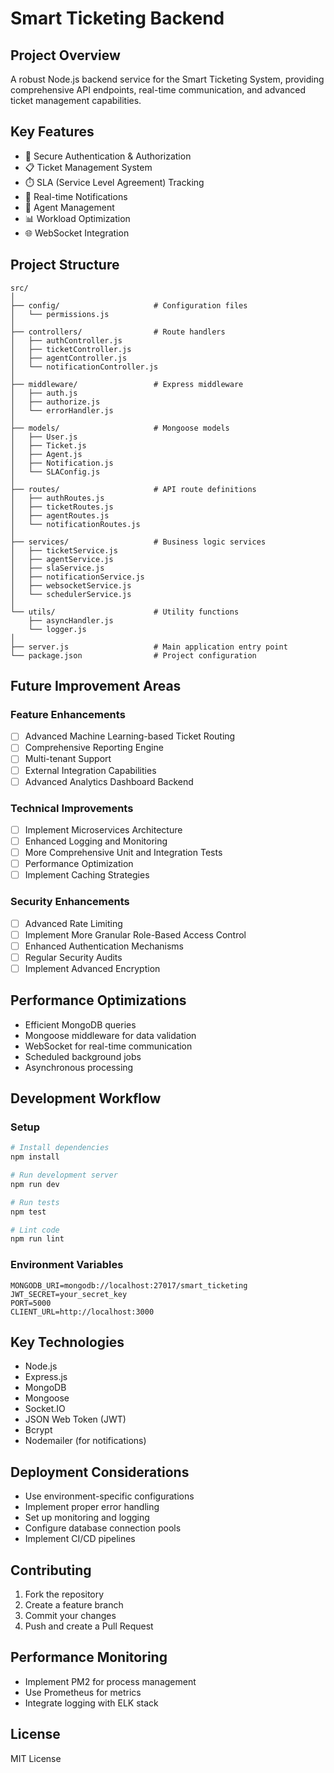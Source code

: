 # Smart Ticketing Backend

## Project Overview

A robust Node.js backend service for the Smart Ticketing System, providing comprehensive API endpoints, real-time communication, and advanced ticket management capabilities.

## Key Features

- 🔐 Secure Authentication & Authorization
- 📋 Ticket Management System
- ⏱️ SLA (Service Level Agreement) Tracking
- 🔔 Real-time Notifications
- 👥 Agent Management
- 📊 Workload Optimization
- 🌐 WebSocket Integration

## Project Structure

```
src/
│
├── config/                     # Configuration files
│   └── permissions.js
│
├── controllers/                # Route handlers
│   ├── authController.js
│   ├── ticketController.js
│   ├── agentController.js
│   └── notificationController.js
│
├── middleware/                 # Express middleware
│   ├── auth.js
│   ├── authorize.js
│   └── errorHandler.js
│
├── models/                     # Mongoose models
│   ├── User.js
│   ├── Ticket.js
│   ├── Agent.js
│   ├── Notification.js
│   └── SLAConfig.js
│
├── routes/                     # API route definitions
│   ├── authRoutes.js
│   ├── ticketRoutes.js
│   ├── agentRoutes.js
│   └── notificationRoutes.js
│
├── services/                   # Business logic services
│   ├── ticketService.js
│   ├── agentService.js
│   ├── slaService.js
│   ├── notificationService.js
│   ├── websocketService.js
│   └── schedulerService.js
│
└── utils/                      # Utility functions
    ├── asyncHandler.js
    └── logger.js
│
├── server.js                   # Main application entry point
└── package.json                # Project configuration
```

## Future Improvement Areas

### Feature Enhancements

- [ ] Advanced Machine Learning-based Ticket Routing
- [ ] Comprehensive Reporting Engine
- [ ] Multi-tenant Support
- [ ] External Integration Capabilities
- [ ] Advanced Analytics Dashboard Backend

### Technical Improvements

- [ ] Implement Microservices Architecture
- [ ] Enhanced Logging and Monitoring
- [ ] More Comprehensive Unit and Integration Tests
- [ ] Performance Optimization
- [ ] Implement Caching Strategies

### Security Enhancements

- [ ] Advanced Rate Limiting
- [ ] Implement More Granular Role-Based Access Control
- [ ] Enhanced Authentication Mechanisms
- [ ] Regular Security Audits
- [ ] Implement Advanced Encryption

## Performance Optimizations

- Efficient MongoDB queries
- Mongoose middleware for data validation
- WebSocket for real-time communication
- Scheduled background jobs
- Asynchronous processing

## Development Workflow

### Setup

```bash
# Install dependencies
npm install

# Run development server
npm run dev

# Run tests
npm test

# Lint code
npm run lint
```

### Environment Variables

```
MONGODB_URI=mongodb://localhost:27017/smart_ticketing
JWT_SECRET=your_secret_key
PORT=5000
CLIENT_URL=http://localhost:3000
```

## Key Technologies

- Node.js
- Express.js
- MongoDB
- Mongoose
- Socket.IO
- JSON Web Token (JWT)
- Bcrypt
- Nodemailer (for notifications)

## Deployment Considerations

- Use environment-specific configurations
- Implement proper error handling
- Set up monitoring and logging
- Configure database connection pools
- Implement CI/CD pipelines

## Contributing

1. Fork the repository
2. Create a feature branch
3. Commit your changes
4. Push and create a Pull Request

## Performance Monitoring

- Implement PM2 for process management
- Use Prometheus for metrics
- Integrate logging with ELK stack

## License

MIT License

```

```
